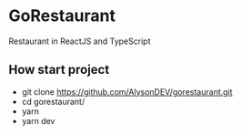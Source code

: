 # GoRestaurant

Restaurant in ReactJS and TypeScript

## How start project

- git clone https://github.com/AlysonDEV/gorestaurant.git
- cd gorestaurant/
- yarn
- yarn dev
